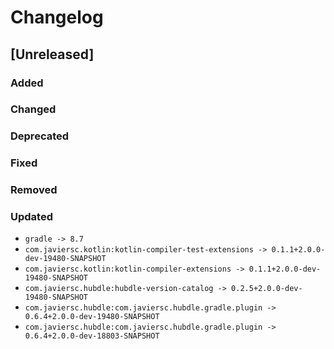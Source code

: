 # Changelog

## [Unreleased]

### Added

### Changed

### Deprecated

### Fixed

### Removed

### Updated

- `gradle -> 8.7`
- `com.javiersc.kotlin:kotlin-compiler-test-extensions -> 0.1.1+2.0.0-dev-19480-SNAPSHOT`
- `com.javiersc.kotlin:kotlin-compiler-extensions -> 0.1.1+2.0.0-dev-19480-SNAPSHOT`
- `com.javiersc.hubdle:hubdle-version-catalog -> 0.2.5+2.0.0-dev-19480-SNAPSHOT`
- `com.javiersc.hubdle:com.javiersc.hubdle.gradle.plugin -> 0.6.4+2.0.0-dev-19480-SNAPSHOT`
- `com.javiersc.hubdle:com.javiersc.hubdle.gradle.plugin -> 0.6.4+2.0.0-dev-18803-SNAPSHOT`
